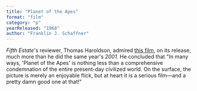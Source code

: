 ```yaml
---
title: "Planet of the Apes"
format: "film"
category: "p"
yearReleased: "1968"
author: "Franklin J. Schaffner"
---
```

_Fifth Estate_'s reviewer, Thomas Haroldson, admired <a href="https://www.fifthestate.org/archive/55-june-4-18-1968/planet-of-the-apes/">this film</a>, on its release, much more than he did the same year's _2001._ He concluded that "In many ways, 'Planet of the Apes' is nothing less than a comprehensive condemnation of the entire present-day civilized world. On the surface, the picture is merely an enjoyable flick, but at heart it is a serious film—and a pretty damn good one at that!"

